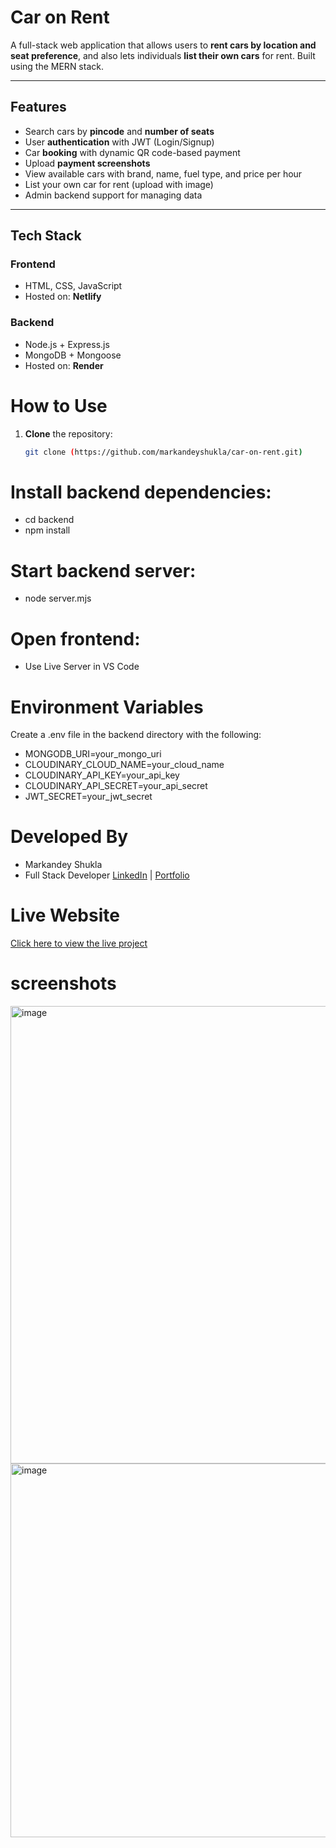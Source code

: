 # Car on Rent 

A full-stack web application that allows users to **rent cars by location and seat preference**, and also lets individuals **list their own cars** for rent. Built using the MERN stack.

---

##  Features

-  Search cars by **pincode** and **number of seats**
-  User **authentication** with JWT (Login/Signup)
-  Car **booking** with dynamic QR code-based payment
-  Upload **payment screenshots**
-  View available cars with brand, name, fuel type, and price per hour
-  List your own car for rent (upload with image)
-  Admin backend support for managing data

---

##  Tech Stack

### Frontend
- HTML, CSS, JavaScript
- Hosted on: **Netlify**

### Backend
- Node.js + Express.js
- MongoDB + Mongoose
- Hosted on: **Render**


# How to Use

1. **Clone** the repository:
   ```bash
   git clone (https://github.com/markandeyshukla/car-on-rent.git)

# Install backend dependencies:
- cd backend
- npm install

# Start backend server:
- node server.mjs

# Open frontend:

- Use Live Server in VS Code

# Environment Variables
Create a .env file in the backend directory with the following:

- MONGODB_URI=your_mongo_uri
- CLOUDINARY_CLOUD_NAME=your_cloud_name
- CLOUDINARY_API_KEY=your_api_key
- CLOUDINARY_API_SECRET=your_api_secret
- JWT_SECRET=your_jwt_secret


# Developed By
- Markandey Shukla
- Full Stack Developer
[LinkedIn](https://www.linkedin.com/in/markandey-shukla-078242203/) | [Portfolio](https://markandeyshukla.netlify.app)

#  Live Website
[Click here to view the live project](https://car-on-rent.onrender.com)


# screenshots
<img width="1237" height="732" alt="image" src="https://github.com/user-attachments/assets/1b794b96-991a-4588-ad5a-9c3604f42b77" />
<img width="1694" height="598" alt="image" src="https://github.com/user-attachments/assets/d9393d68-9362-4252-aae1-81efdc290834" />


